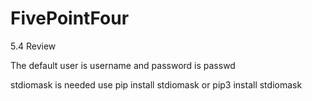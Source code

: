# FivePointFour
5.4 Review

The default user is username and password is passwd

stdiomask is needed use pip install stdiomask or pip3 install stdiomask